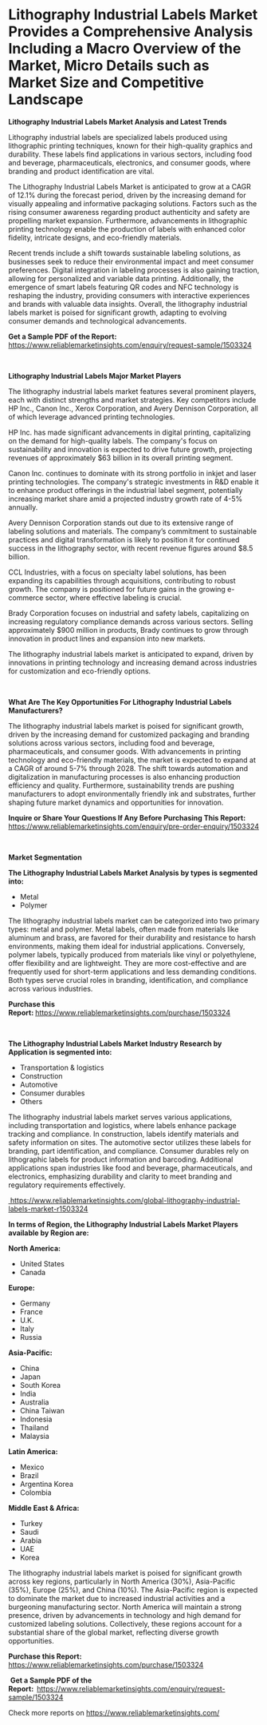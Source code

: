 <p><h1>Lithography Industrial Labels Market Provides a Comprehensive Analysis Including a Macro Overview of the Market, Micro Details such as Market Size and Competitive Landscape</h1></p><p><strong>Lithography Industrial Labels Market Analysis and Latest Trends</strong></p>
<p><p>Lithography industrial labels are specialized labels produced using lithographic printing techniques, known for their high-quality graphics and durability. These labels find applications in various sectors, including food and beverage, pharmaceuticals, electronics, and consumer goods, where branding and product identification are vital.</p><p>The Lithography Industrial Labels Market is anticipated to grow at a CAGR of 12.1% during the forecast period, driven by the increasing demand for visually appealing and informative packaging solutions. Factors such as the rising consumer awareness regarding product authenticity and safety are propelling market expansion. Furthermore, advancements in lithographic printing technology enable the production of labels with enhanced color fidelity, intricate designs, and eco-friendly materials.</p><p>Recent trends include a shift towards sustainable labeling solutions, as businesses seek to reduce their environmental impact and meet consumer preferences. Digital integration in labeling processes is also gaining traction, allowing for personalized and variable data printing. Additionally, the emergence of smart labels featuring QR codes and NFC technology is reshaping the industry, providing consumers with interactive experiences and brands with valuable data insights. Overall, the lithography industrial labels market is poised for significant growth, adapting to evolving consumer demands and technological advancements.</p></p>
<p><strong>Get a Sample PDF of the Report:&nbsp;</strong> <a href="https://www.reliablemarketinsights.com/enquiry/request-sample/1503324?utm_campaign=2888&utm_medium=2&utm_source=Github&utm_content=ia&utm_term=23032025&utm_id=lithography-industrial-labels">https://www.reliablemarketinsights.com/enquiry/request-sample/1503324</a></p>
<p>&nbsp;</p>
<p><strong>Lithography Industrial Labels Major Market Players</strong></p>
<p><p>The lithography industrial labels market features several prominent players, each with distinct strengths and market strategies. Key competitors include HP Inc., Canon Inc., Xerox Corporation, and Avery Dennison Corporation, all of which leverage advanced printing technologies.</p><p>HP Inc. has made significant advancements in digital printing, capitalizing on the demand for high-quality labels. The company's focus on sustainability and innovation is expected to drive future growth, projecting revenues of approximately $63 billion in its overall printing segment.</p><p>Canon Inc. continues to dominate with its strong portfolio in inkjet and laser printing technologies. The company's strategic investments in R&D enable it to enhance product offerings in the industrial label segment, potentially increasing market share amid a projected industry growth rate of 4-5% annually.</p><p>Avery Dennison Corporation stands out due to its extensive range of labeling solutions and materials. The company’s commitment to sustainable practices and digital transformation is likely to position it for continued success in the lithography sector, with recent revenue figures around $8.5 billion.</p><p>CCL Industries, with a focus on specialty label solutions, has been expanding its capabilities through acquisitions, contributing to robust growth. The company is positioned for future gains in the growing e-commerce sector, where effective labeling is crucial.</p><p>Brady Corporation focuses on industrial and safety labels, capitalizing on increasing regulatory compliance demands across various sectors. Selling approximately $900 million in products, Brady continues to grow through innovation in product lines and expansion into new markets.</p><p>The lithography industrial labels market is anticipated to expand, driven by innovations in printing technology and increasing demand across industries for customization and eco-friendly options.</p></p>
<p>&nbsp;</p>
<p><strong>What Are The Key Opportunities For Lithography Industrial Labels Manufacturers?</strong></p>
<p><p>The lithography industrial labels market is poised for significant growth, driven by the increasing demand for customized packaging and branding solutions across various sectors, including food and beverage, pharmaceuticals, and consumer goods. With advancements in printing technology and eco-friendly materials, the market is expected to expand at a CAGR of around 5-7% through 2028. The shift towards automation and digitalization in manufacturing processes is also enhancing production efficiency and quality. Furthermore, sustainability trends are pushing manufacturers to adopt environmentally friendly ink and substrates, further shaping future market dynamics and opportunities for innovation.</p></p>
<p><strong>Inquire or Share Your Questions If Any Before Purchasing This Report:</strong> <a href="https://www.reliablemarketinsights.com/enquiry/pre-order-enquiry/1503324?utm_campaign=2888&utm_medium=2&utm_source=Github&utm_content=ia&utm_term=23032025&utm_id=lithography-industrial-labels">https://www.reliablemarketinsights.com/enquiry/pre-order-enquiry/1503324</a></p>
<p>&nbsp;</p>
<p><strong>Market Segmentation</strong></p>
<p><strong>The Lithography Industrial Labels Market Analysis by types is segmented into:</strong></p>
<p><ul><li>Metal</li><li>Polymer</li></ul></p>
<p><p>The lithography industrial labels market can be categorized into two primary types: metal and polymer. Metal labels, often made from materials like aluminum and brass, are favored for their durability and resistance to harsh environments, making them ideal for industrial applications. Conversely, polymer labels, typically produced from materials like vinyl or polyethylene, offer flexibility and are lightweight. They are more cost-effective and are frequently used for short-term applications and less demanding conditions. Both types serve crucial roles in branding, identification, and compliance across various industries.</p></p>
<p><strong>Purchase this Report:&nbsp;</strong><a href="https://www.reliablemarketinsights.com/purchase/1503324?utm_campaign=2888&utm_medium=2&utm_source=Github&utm_content=ia&utm_term=23032025&utm_id=lithography-industrial-labels">https://www.reliablemarketinsights.com/purchase/1503324</a></p>
<p>&nbsp;</p>
<p><strong>The Lithography Industrial Labels Market Industry Research by Application is segmented into:</strong></p>
<p><ul><li>Transportation & logistics</li><li>Construction</li><li>Automotive</li><li>Consumer durables</li><li>Others</li></ul></p>
<p><p>The lithography industrial labels market serves various applications, including transportation and logistics, where labels enhance package tracking and compliance. In construction, labels identify materials and safety information on sites. The automotive sector utilizes these labels for branding, part identification, and compliance. Consumer durables rely on lithographic labels for product information and barcoding. Additional applications span industries like food and beverage, pharmaceuticals, and electronics, emphasizing durability and clarity to meet branding and regulatory requirements effectively.</p></p>
<p><a href="https://www.reliablemarketinsights.com/global-lithography-industrial-labels-market-r1503324?utm_campaign=2888&utm_medium=2&utm_source=Github&utm_content=ia&utm_term=23032025&utm_id=lithography-industrial-labels">&nbsp;https://www.reliablemarketinsights.com/global-lithography-industrial-labels-market-r1503324</a></p>
<p><strong>In terms of Region, the Lithography Industrial Labels Market Players available by Region are:</strong></p>
<p>
    <p> <strong> North America: </strong>
        <ul>
            <li>United States</li>
            <li>Canada</li>
        </ul>
        </p> 
    <p> <strong> Europe: </strong>
        <ul>
            <li>Germany</li>
            <li>France</li>
            <li>U.K.</li>
            <li>Italy</li>
            <li>Russia</li>
        </ul>
        </p> 
    <p> <strong> Asia-Pacific: </strong>
        <ul>
            <li>China</li>
            <li>Japan</li>
            <li>South Korea</li>
            <li>India</li>
            <li>Australia</li>
            <li>China Taiwan</li>
            <li>Indonesia</li>
            <li>Thailand</li>
            <li>Malaysia</li>
        </ul>
        </p> 
    <p> <strong> Latin America: </strong>
        <ul>
            <li>Mexico</li>
            <li>Brazil</li>
            <li>Argentina Korea</li>
            <li>Colombia</li>
        </ul>
        </p> 
    <p> <strong> Middle East & Africa: </strong>
        <ul>
            <li>Turkey</li>
            <li>Saudi</li>
            <li>Arabia</li>
            <li>UAE</li>
            <li>Korea</li>
        </ul>
    </p>
    </p>
<p><p>The lithography industrial labels market is poised for significant growth across key regions, particularly in North America (30%), Asia-Pacific (35%), Europe (25%), and China (10%). The Asia-Pacific region is expected to dominate the market due to increased industrial activities and a burgeoning manufacturing sector. North America will maintain a strong presence, driven by advancements in technology and high demand for customized labeling solutions. Collectively, these regions account for a substantial share of the global market, reflecting diverse growth opportunities.</p></p>
<p><strong>Purchase this Report: </strong><a href="https://www.reliablemarketinsights.com/purchase/1503324?utm_campaign=2888&utm_medium=2&utm_source=Github&utm_content=ia&utm_term=23032025&utm_id=lithography-industrial-labels">https://www.reliablemarketinsights.com/purchase/1503324</a></p>
<p>&nbsp;<strong>Get a Sample PDF of the Report:&nbsp;&nbsp;</strong><a href="https://www.reliablemarketinsights.com/enquiry/request-sample/1503324?utm_campaign=2888&utm_medium=2&utm_source=Github&utm_content=ia&utm_term=23032025&utm_id=lithography-industrial-labels">https://www.reliablemarketinsights.com/enquiry/request-sample/1503324</a></p>
<p><strong></strong></p>
<p>Check more reports on <a href="https://www.reliablemarketinsights.com/?utm_campaign=2888&utm_medium=2&utm_source=Github&utm_content=ia&utm_term=23032025&utm_id=lithography-industrial-labels">https://www.reliablemarketinsights.com/</a></p>